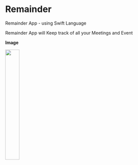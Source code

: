 # Remainder
Remainder App - using Swift Language 

Remainder App will Keep track of all your Meetings and Event 

**Image**

<img src="[https://zzzzz.png/](https://github.com/maheshwaran01m/Remainder/assets/102943217/bce872f4-2452-4119-a2db-46adeda34353)" width=30% >
